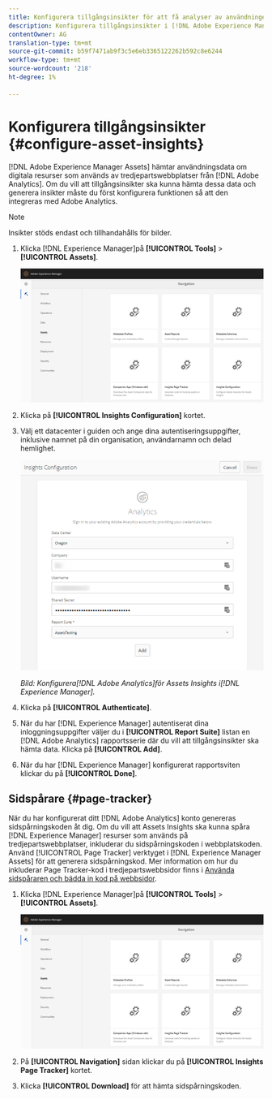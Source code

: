 ```yaml
---
title: Konfigurera tillgångsinsikter för att få analyser av användningen av digitala resurser.
description: Konfigurera tillgångsinsikter i [!DNL Adobe Experience Manager Assets].
contentOwner: AG
translation-type: tm+mt
source-git-commit: b59f7471ab9f3c5e6eb3365122262b592c8e6244
workflow-type: tm+mt
source-wordcount: '218'
ht-degree: 1%

---
```



# Konfigurera tillgångsinsikter {#configure-asset-insights}

[!DNL Adobe Experience Manager Assets] hämtar användningsdata om digitala resurser som används av tredjepartswebbplatser från [!DNL Adobe Analytics]. Om du vill att tillgångsinsikter ska kunna hämta dessa data och generera insikter måste du först konfigurera funktionen så att den integreras med Adobe Analytics.

>[!NOTE]
>
>Insikter stöds endast och tillhandahålls för bilder.

1. Klicka [!DNL Experience Manager]på **[!UICONTROL Tools]** > **[!UICONTROL Assets]**.

   ![chlimage_1-72](assets/chlimage_1-210.png)

1. Klicka på **[!UICONTROL Insights Configuration]** kortet.
1. Välj ett datacenter i guiden och ange dina autentiseringsuppgifter, inklusive namnet på din organisation, användarnamn och delad hemlighet.

   ![Konfigurera Adobe Analytics för Assets Insights i Experience Manager](assets/insights_config2.png)

   *Bild: Konfigurera[!DNL Adobe Analytics]för Assets Insights i[!DNL Experience Manager].*

1. Klicka på **[!UICONTROL Authenticate]**.
1. När du har [!DNL Experience Manager] autentiserat dina inloggningsuppgifter väljer du i **[!UICONTROL Report Suite]** listan en [!DNL Adobe Analytics] rapportsserie där du vill att tillgångsinsikter ska hämta data. Klicka på **[!UICONTROL Add]**.
1. När du har [!DNL Experience Manager] konfigurerat rapportsviten klickar du på **[!UICONTROL Done]**.

## Sidspårare {#page-tracker}

När du har konfigurerat ditt [!DNL Adobe Analytics] konto genereras sidspårningskoden åt dig. Om du vill att Assets Insights ska kunna spåra [!DNL Experience Manager] resurser som används på tredjepartswebbplatser, inkluderar du sidspårningskoden i webbplatskoden. Använd [!UICONTROL Page Tracker] verktyget i [!DNL Experience Manager Assets] för att generera sidspårningskod. Mer information om hur du inkluderar Page Tracker-kod i tredjepartswebbsidor finns i [Använda sidspåraren och bädda in kod på webbsidor](/help/assets/touch-ui-using-page-tracker.md).

1. Klicka [!DNL Experience Manager]på **[!UICONTROL Tools]** > **[!UICONTROL Assets]**.

   ![chlimage_1-73](assets/chlimage_1-214.png)

1. På **[!UICONTROL Navigation]** sidan klickar du på **[!UICONTROL Insights Page Tracker]** kortet.
1. Klicka **[!UICONTROL Download]** för att hämta sidspårningskoden.
